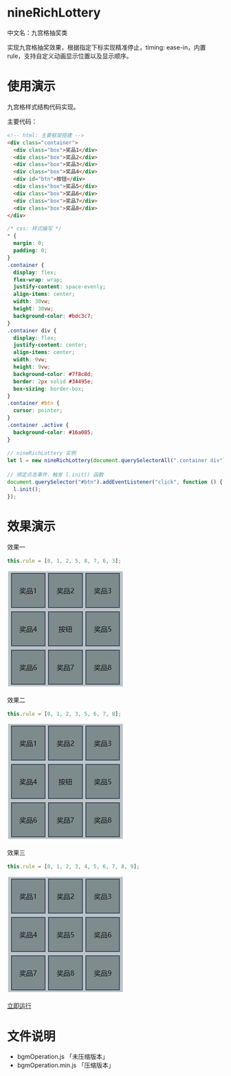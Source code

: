 # nineRichLottery

中文名：九宫格抽奖类

实现九宫格抽奖效果，根据指定下标实现精准停止，timing: ease-in，内置 rule，支持自定义动画显示位置以及显示顺序。

# 使用演示

九宫格样式结构代码实现。

主要代码：

```html
<!-- html: 主要框架搭建 -->
<div class="container">
  <div class="box">奖品1</div>
  <div class="box">奖品2</div>
  <div class="box">奖品3</div>
  <div class="box">奖品4</div>
  <div id="btn">按钮</div>
  <div class="box">奖品5</div>
  <div class="box">奖品6</div>
  <div class="box">奖品7</div>
  <div class="box">奖品8</div>
</div>
```

```css
/* css: 样式编写 */
* {
  margin: 0;
  padding: 0;
}
.container {
  display: flex;
  flex-wrap: wrap;
  justify-content: space-evenly;
  align-items: center;
  width: 30vw;
  height: 30vw;
  background-color: #bdc3c7;
}
.container div {
  display: flex;
  justify-content: center;
  align-items: center;
  width: 9vw;
  height: 9vw;
  background-color: #7f8c8d;
  border: 2px solid #34495e;
  box-sizing: border-box;
}
.container #btn {
  cursor: pointer;
}
.container .active {
  background-color: #16a085;
}
```

```js
// nineRichLottery 实例
let l = new nineRichLottery(document.querySelectorAll(".container div"), 0);

// 绑定点击事件，触发 l.init() 函数
document.querySelector("#btn").addEventListener("click", function () {
  l.init();
});
```

# 效果演示

效果一

```javascript
this.rule = [0, 1, 2, 5, 8, 7, 6, 3];
```

![效果图](./images/rendering1.gif)

效果二

```javascript
this.rule = [0, 1, 2, 3, 5, 6, 7, 8];
```

![效果图](./images/rendering2.gif)

效果三

```javascript
this.rule = [0, 1, 2, 3, 4, 5, 6, 7, 8, 9];
```

![效果图](./images/rendering3.gif)

[立即运行](./index.html)

# 文件说明

- bgmOperation.js 「未压缩版本」
- bgmOperation.min.js 「压缩版本」
